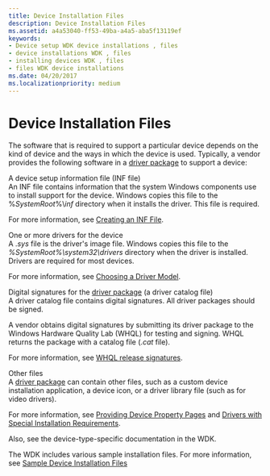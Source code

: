 ```yaml
---
title: Device Installation Files
description: Device Installation Files
ms.assetid: a4a53040-ff53-49ba-a4a5-aba5f13119ef
keywords:
- Device setup WDK device installations , files
- device installations WDK , files
- installing devices WDK , files
- files WDK device installations
ms.date: 04/20/2017
ms.localizationpriority: medium
---
```


# Device Installation Files





The software that is required to support a particular device depends on the kind of device and the ways in which the device is used. Typically, a vendor provides the following software in a [driver package](driver-packages.md) to support a device:

<a href="" id="a-device-setup-information-file--inf-file-"></a>A device setup information file (INF file)  
An INF file contains information that the system Windows components use to install support for the device. Windows copies this file to the %*SystemRoot*%\\*inf* directory when it installs the driver. This file is required.

For more information, see [Creating an INF File](overview-of-inf-files.md).

<a href="" id="one-or-more-drivers-for-the-device"></a>One or more drivers for the device  
A .*sys* file is the driver's image file. Windows copies this file to the *%SystemRoot%\\system32\\drivers* directory when the driver is installed. Drivers are required for most devices.

For more information, see [Choosing a Driver Model](https://msdn.microsoft.com/library/windows/hardware/ff554652).

<a href="" id="digital-signatures-for-the-driver-package--a-driver-catalog-file-"></a>Digital signatures for the [driver package](driver-packages.md) (a driver catalog file)  
A driver catalog file contains digital signatures. All driver packages should be signed.

A vendor obtains digital signatures by submitting its driver package to the Windows Hardware Quality Lab (WHQL) for testing and signing. WHQL returns the package with a catalog file (.*cat* file).

For more information, see [WHQL release signatures](whql-release-signature.md).

<a href="" id="other-files"></a>Other files  
A [driver package](driver-packages.md) can contain other files, such as a custom device installation application, a device icon, or a driver library file (such as for video drivers).

For more information, see [Providing Device Property Pages](providing-device-property-pages.md) and [Drivers with Special Installation Requirements](drivers-with-special-installation-requirements.md).

Also, see the device-type-specific documentation in the WDK.

The WDK includes various sample installation files. For more information, see [Sample Device Installation Files](sample-device-installation-files.md)

 

 





